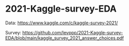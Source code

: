 # 2021-Kaggle-survey-EDA

Data: https://www.kaggle.com/c/kaggle-survey-2021/

Survey: https://github.com/levppp/2021-Kaggle-survey-EDA/blob/main/kaggle_survey_2021_answer_choices.pdf
